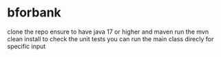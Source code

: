 # bforbank
 clone the repo 
 ensure to have java 17 or higher and maven
 run the mvn clean install to check the unit tests
 you can run the main class direcly for specific input
 
